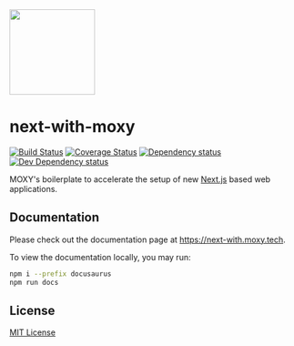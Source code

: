<img src="./docusaurus/static/img/logo-nwm.png" alt="" width="150">

# next-with-moxy

[![Build Status][build-status-image]][build-status-url] [![Coverage Status][codecov-image]][codecov-url] [![Dependency status][david-dm-image]][david-dm-url] [![Dev Dependency status][david-dm-dev-image]][david-dm-dev-url]

[build-status-url]:https://github.com/moxystudio/next-with-moxy/actions
[build-status-image]:https://img.shields.io/github/workflow/status/moxystudio/next-with-moxy/Node%20CI/master
[codecov-url]:https://codecov.io/gh/moxystudio/next-with-moxy
[codecov-image]:https://img.shields.io/codecov/c/github/moxystudio/next-with-moxy/master.svg
[david-dm-url]:https://david-dm.org/moxystudio/next-with-moxy
[david-dm-image]:https://img.shields.io/david/moxystudio/next-with-moxy.svg
[david-dm-dev-url]:https://david-dm.org/moxystudio/next-with-moxy?type=dev
[david-dm-dev-image]:https://img.shields.io/david/dev/moxystudio/next-with-moxy.svg

MOXY's boilerplate to accelerate the setup of new [Next.js](https://nextjs.org/) based web applications.

## Documentation

Please check out the documentation page at https://next-with.moxy.tech.

To view the documentation locally, you may run:

```bash
npm i --prefix docusaurus
npm run docs
```

## License

[MIT License](./LICENSE.md)
